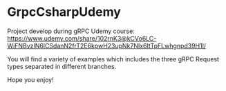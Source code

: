 # GrpcCsharpUdemy
Project develop during gRPC Udemy course: https://www.udemy.com/share/102rnK3@kCVo6LC-WiFNBvzIN6lCSdanN2frT2E6kpwH23upNk7NIx6ItTpFLwhgnpd39H1l/


You will find a variety of examples which includes the three gRPC Request types separated in different branches.

Hope you enjoy!
